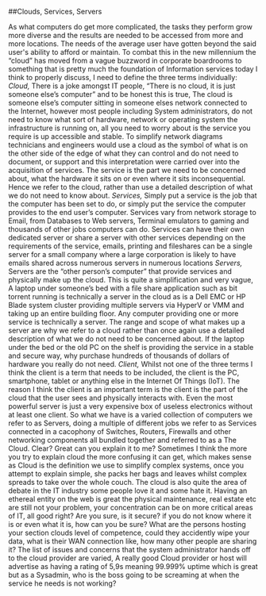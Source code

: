 ##Clouds, Services, Servers

As what computers do get more complicated, the tasks they perform grow more diverse and the results are needed to be accessed from more and more locations. The needs of the average user have gotten beyond the said user's ability to afford or maintain. To combat this in the new millennium the “cloud” has moved from a vague buzzword in corporate boardrooms to something that is pretty much the foundation of Information services today
I think to properly discuss, I need to define the three terms individually: 
*Cloud,*
There is a joke amongst IT people, “There is no cloud, it is just someone else’s computer” and to be honest this is true, The cloud is someone else’s computer sitting in someone elses network connected to the Internet, however most people including System administrators, do not need to know what sort of hardware, network or operating system the infrastructure is running on, all you need to worry about is the service you require is up accessible and stable. To simplify network diagrams technicians and engineers would use a cloud as the symbol of what is on the other side of the edge of what they can control and do not need to document, or support and this interpretation were carried over into the acquisition of services. The service is the part we need to be concerned about, what the hardware it sits on or even where it sits inconsequential. Hence we refer to the cloud, rather than use a detailed description of what we do not need to know about.
*Services,* 
Simply put a service is the job that the computer has been set to do, or simply put the service the computer provides to the end user’s computer. Services vary from network storage to Email, from Databases to Web servers, Terminal emulators to gaming and thousands of other jobs computers can do. Services can have their own dedicated server or share a server with other services depending on the requirements of the service, emails, printing and fileshares can be a single server for a small company where a large corporation is likely to have emails shared across numerous servers in numerous locations 
*Servers,* 
Servers are the “other person’s computer” that provide services and physically make up the cloud. This is quite a simplification and very vague, A laptop under someone’s bed with a file share application such as bit torrent running is technically a server in the cloud as is a Dell EMC or HP Blade system cluster providing multiple servers via HyperV or VMM and taking up an entire building floor. Any computer providing one or more service is technically a server. The range and scope of what makes up a server are why we refer to a cloud rather than once again use a detailed description of what we do not need to be concerned about. If the laptop under the bed or the old PC on the shelf is providing the service in a stable and secure way, why purchase hundreds of thousands of dollars of hardware you really do not need.
*Client,*
Whilst not one of the three terms I think the client is a term that needs to be included, the client is the PC, smartphone, tablet or anything else in the Internet Of Things (IoT). The reason I think the client is an important term is the client is the part of the cloud that the user sees and physically interacts with. Even the most powerful server is just a very expensive box of useless electronics without at least one client. 
So what we have is a varied collection of computers we refer to as Servers, doing a multiple of different jobs we refer to as Services connected in a cacophony of Switches, Routers, Firewalls and other networking components all bundled together and referred to as a The Cloud. Clear? Great can you explain it to me? 
Sometimes I think the more you try to explain cloud the more confusing it can get, which makes sense as Cloud is the definition we use to simplify complex systems, once you attempt to explain simple, she packs her bags and leaves whilst complex spreads to take over the whole couch. 
The cloud is also quite the area of debate in the IT industry some people love it and some hate it. Having an ethereal entity on the web is great the physical maintenance, real estate etc are still not your problem, your concentration can be on more critical areas of IT, all good right? Are you sure, is it secure? if you do not know where it is or even what it is, how can you be sure? 
What are the persons hosting your section clouds level of competence, could they accidently wipe your data, what is their WAN connection like, how many other people are sharing it? 
The list of issues and concerns that the system administrator hands off to the cloud provider are varied, A really good Cloud provider or host will advertise as having a rating of 5,9s meaning 99.999% uptime which is great but as a Sysadmin, who is the boss going to be screaming at when the service he needs is not working?
